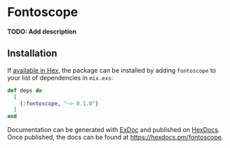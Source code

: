 # Fontoscope

**TODO: Add description**

## Installation

If [available in Hex](https://hex.pm/docs/publish), the package can be installed
by adding `fontoscope` to your list of dependencies in `mix.exs`:

```elixir
def deps do
  [
    {:fontoscope, "~> 0.1.0"}
  ]
end
```

Documentation can be generated with [ExDoc](https://github.com/elixir-lang/ex_doc)
and published on [HexDocs](https://hexdocs.pm). Once published, the docs can
be found at <https://hexdocs.pm/fontoscope>.

